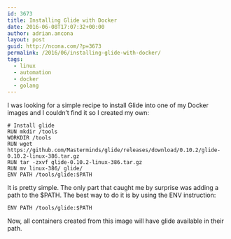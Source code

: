 ```yaml
---
id: 3673
title: Installing Glide with Docker
date: 2016-06-08T17:07:32+00:00
author: adrian.ancona
layout: post
guid: http://ncona.com/?p=3673
permalink: /2016/06/installing-glide-with-docker/
tags:
  - linux
  - automation
  - docker
  - golang
---
```

I was looking for a simple recipe to install Glide into one of my Docker images and I couldn&#8217;t find it so I created my own:

```docker
# Install glide
RUN mkdir /tools
WORKDIR /tools
RUN wget https://github.com/Masterminds/glide/releases/download/0.10.2/glide-0.10.2-linux-386.tar.gz
RUN tar -zxvf glide-0.10.2-linux-386.tar.gz
RUN mv linux-386/ glide/
ENV PATH /tools/glide:$PATH
```

It is pretty simple. The only part that caught me by surprise was adding a path to the $PATH. The best way to do it is by using the ENV instruction:

```
ENV PATH /tools/glide:$PATH
```

Now, all containers created from this image will have glide available in their path.

<!--more-->
